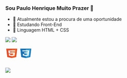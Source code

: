 ### Sou Paulo Henrique Muito Prazer  👋

- 🔭 Atualmente estou a procura de uma oportunidade 
- 🌱 Estudando Front-End
- 🤔 Linguagem HTML + CSS

<div>
  <a href-"https://github.com/PauloPH12">
  <img height="180em" src="https://github-readme-stats.vercel.app/api?username=PauloPH12&show_icons=true&theme=dark&include_all_commits=true&count_private=true"/>
 <img height="180em" src="https://github-readme-stats.vercel.app/api/top-langs/?username=PauloPH12&layout=compact&langs_count=16&theme=dark"/>
</div>

<div style="display: inline_block"><br>
 <img align="center" alt="Paulo-HTML" height="30" width="40" src="https://raw.githubusercontent.com/devicons/devicon/master/icons/html5/html5-original.svg">
  <img align="center" alt="Paulo-CSS" height="30" width="40" src="https://raw.githubusercontent.com/devicons/devicon/master/icons/css3/css3-original.svg">
</div>

##

<div>
    <a href="https://www.linkedin.com/in/paulo-henrique-de-santana-bicudo-754798206/" target="_blank"><img src="https://img.shields.io/badge/-LinkedIn-%230077B5?style=for-the-badge&logo=linkedin&logoColor=white" target="_blank"></a> 
</div>
